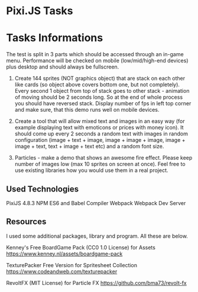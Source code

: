 # Pixi.JS Tasks

# Tasks Informations
The test is split in 3 parts which should be accessed through an in-game menu. Performance will be checked on mobile (low/mid/high-end devices) plus desktop and should always be fullscreen.

1. Create 144 sprites (NOT graphics object) that are stack on each other like cards (so object above covers bottom one, but not completely). Every second 1 object from top of stack goes to other stack - animation of moving should be 2 seconds long. So at the end of whole process you should have reversed stack. Display number of fps in left top corner and make sure, that this demo runs well on mobile devices.

2. Create a tool that will allow mixed text and images in an easy way (for example displaying text with emoticons or prices with money icon). It should come up every 2 seconds a random text with images in random configuration (image + text + image, image + image + image, image + image + text, text + image + text etc) and a random font size.

3. Particles - make a demo that shows an awesome fire effect. Please keep number of images low (max 10 sprites on screen at once). Feel free to use existing libraries how you would use them in a real project.

## Used Technologies
PixiJS 4.8.3
NPM
ES6 and Babel Compiler
Webpack
Webpack Dev Server

## Resources
I used some additional packages, library and program. All these are below.

Kenney's Free BoardGame Pack (CC0 1.0 License) for Assets
https://www.kenney.nl/assets/boardgame-pack

TexturePacker Free Version for Spritesheet Collection
https://www.codeandweb.com/texturepacker

RevoltFX (MIT License) for Particle FX
https://github.com/bma73/revolt-fx